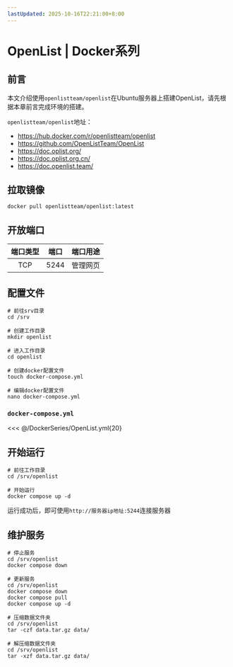 ```yaml
---
lastUpdated: 2025-10-16T22:21:00+8:00
---
```


# OpenList | Docker系列

## 前言

本文介绍使用`openlistteam/openlist`在Ubuntu服务器上搭建OpenList，请先根据本章前言完成环境的搭建。

`openlistteam/openlist`地址：

- <https://hub.docker.com/r/openlistteam/openlist>
- <https://github.com/OpenListTeam/OpenList>
- <https://doc.oplist.org/>
- <https://doc.oplist.org.cn/>
- <https://doc.openlist.team/>

## 拉取镜像

```shell
docker pull openlistteam/openlist:latest
```

## 开放端口

| 端口类型 | 端口  | 端口用途 |
| :------: | :---: | :------: |
|   TCP    | 5244  | 管理网页 |

## 配置文件

```shell
# 前往srv目录
cd /srv

# 创建工作目录
mkdir openlist

# 进入工作目录
cd openlist

# 创建docker配置文件
touch docker-compose.yml

# 编辑docker配置文件
nano docker-compose.yml
```

### `docker-compose.yml`

<<< @/DockerSeries/OpenList.yml{20}

## 开始运行

```shell
# 前往工作目录
cd /srv/openlist

# 开始运行
docker compose up -d
```

运行成功后，即可使用`http://服务器ip地址:5244`连接服务器

## 维护服务

```shell
# 停止服务
cd /srv/openlist
docker compose down

# 更新服务
cd /srv/openlist
docker compose down
docker compose pull
docker compose up -d

# 压缩数据文件夹
cd /srv/openlist
tar -czf data.tar.gz data/

# 解压缩数据文件夹
cd /srv/openlist
tar -xzf data.tar.gz data/
```
